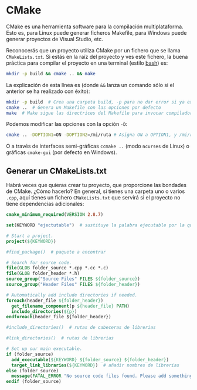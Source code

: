 # CMake

CMake es una herramienta software para la compilación multiplataforma. Esto es, para Linux puede generar ficheros Makefile, para Windows puede generar proyectos de Visual Studio, etc.

Reconocerás que un proyecto utiliza CMake por un fichero que se llama `CMakeLists.txt`. Si estás en la raíz del proyecto y ves este fichero, la buena práctica para compilar el proyecto en una terminal (estilo [bash](../linux/bash.md)) es:

``` bash
mkdir -p build && cmake .. && make
```

La explicación de esta línea es (donde `&&` lanza un comando sólo si el anterior se ha realizado con éxito):
``` bash
mkdir -p build  # Crea una carpeta build, -p para no dar error si ya existe
cmake ..  # Genera un Makefile con las opciones por defecto
make  # Make sigue las directrices del Makefile para invocar compilador, etc
```

Podemos modificar las opciones con la opción `-D`:
``` bash
cmake .. -DOPTION1=ON -DOPTION2=/mi/ruta # Asigna ON a OPTION1, y /mi/ruta a OPTION2
```
O a través de interfaces semi-gráficas `ccmake ..` (modo `ncurses` de Linux) o gráficas `cmake-gui` (por defecto en Windows).

## Generar un CMakeLists.txt

Habrá veces que quieras crear tu proyecto, que proporcione las bondades de CMake. ¿Cómo hacerlo? En general, si tienes una carpeta uno o varios `.cpp`, aquí tienes un fichero `CMakeLists.txt` que servirá si el proyecto no tiene dependencias adicionales:

```cmake
cmake_minimum_required(VERSION 2.8.7)

set(KEYWORD "ejectutable")  # sustituye la palabra ejecutable por la que quieras

# Start a project.
project(${KEYWORD})

#find_package()  # paquete a encontrar

# Search for source code.
file(GLOB folder_source *.cpp *.cc *.c)
file(GLOB folder_header *.h)
source_group("Source Files" FILES ${folder_source})
source_group("Header Files" FILES ${folder_header})

# Automatically add include directories if needed.
foreach(header_file ${folder_header})
  get_filename_component(p ${header_file} PATH)
  include_directories(${p})
endforeach(header_file ${folder_header})

#include_directories()  # rutas de cabeceras de librerias

#link_directories()  # rutas de librerias 

# Set up our main executable.
if (folder_source)
  add_executable(${KEYWORD} ${folder_source} ${folder_header})
  target_link_libraries(${KEYWORD})  # añadir nombres de librerias
else (folder_source)
  message(FATAL_ERROR "No source code files found. Please add something")
endif (folder_source)
```

